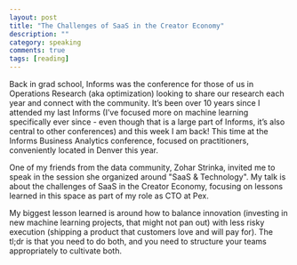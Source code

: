 ```yaml
---
layout: post
title: "The Challenges of SaaS in the Creator Economy"
description: ""
category: speaking
comments: true
tags: [reading]
---
```

Back in grad school, Informs was the conference for those of us in Operations Research (aka optimization) looking to share our research each year and connect with the community. It’s been over 10 years since I attended my last Informs (I’ve focused more on machine learning specifically ever since - even though that is a large part of Informs, it’s also central to other conferences) and this week I am back! This time at the Informs Business Analytics conference, focused on practitioners, conveniently located in Denver this year. 

One of my friends from the data community, Zohar Strinka, invited me to speak in the session she organized around "SaaS & Technology". My talk is about the challenges of SaaS in the Creator Economy, focusing on lessons learned in this space as part of my role as CTO at Pex.

My biggest lesson learned is around how to balance innovation (investing in new machine learning projects, that might not pan out) with less risky execution (shipping a product that customers love and will pay for). The tl;dr is that you need to do both, and you need to structure your teams appropriately to cultivate both.
